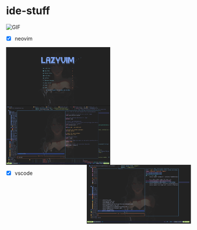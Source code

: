 # ide-stuff

<img align="left " alt="GIF" height="180px" src="https://i.pinimg.com/originals/7c/a2/5f/7ca25f4a2eecefbc3b3e62c50cb9d02d.gif" />

- [x] neovim

<img align="left" alt="GIF" height="160px" src="https://raw.githubusercontent.com/mikan-senpai/ide-stuff/master/asset/nv1.png" />
<img align="center" alt="GIF" height="160px" src="https://raw.githubusercontent.com/mikan-senpai/ide-stuff/master/asset/nv2.png" />
<img align="right" alt="GIF" height="160px" src="https://raw.githubusercontent.com/mikan-senpai/ide-stuff/master/asset/nv3.png" />



- [x] vscode
